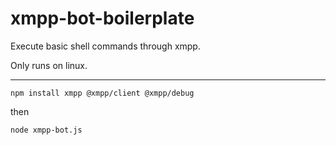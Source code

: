 # xmpp-bot-boilerplate
Execute basic shell commands through xmpp. 

Only runs on linux.

---

`npm install xmpp @xmpp/client @xmpp/debug ` 

then

`node xmpp-bot.js`
